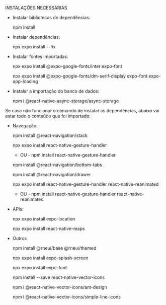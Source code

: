 INSTALAÇÕES NECESSÁRIAS

- Instalar bibliotecas de dependências: 

    npm install


- Instalar dependências: 

    npx expo install --fix


- Instalar fontes importadas: 

   npx expo install @expo-google-fonts/inter expo-font

   npx expo install @expo-google-fonts/dm-serif-display expo-font expo-app-loading


- Instalar a importação do banco de dados: 

   npm i @react-native-async-storage/async-storage


Se caso não funcionar o comando de instalar as dependências, abaixo vai estar todo o conteúdo que foi importado:

- Navegação:

   npm install @react-navigation/stack

   npx expo install react-native-gesture-handler
   - OU -
   npm install react-native-gesture-handler

   npm install @react-navigation/bottom-tabs

   npm install @react-navigation/drawer

   npx expo install react-native-gesture-handler react-native-reanimated 
   - OU -
   npm install react-native-gesture-handler react-native-reanimated


- APIs:

   npx expo install expo-location

   npx expo install react-native-maps


- Outros

   npm install @rneui/base @rneui/themed

   npx expo install expo-splash-screen

   npx expo install expo-font

   npm install --save react-native-vector-icons

   npm i @react-native-vector-icons/ant-design

   npm i @react-native-vector-icons/simple-line-icons
